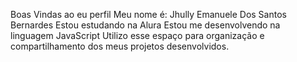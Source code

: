 Boas Vindas ao eu perfil
Meu nome é: Jhully Emanuele Dos Santos Bernardes
Estou estudando na Alura 
Estou me desenvolvendo na linguagem JavaScript
Utilizo esse espaço para organização e compartilhamento dos meus projetos desenvolvidos.
